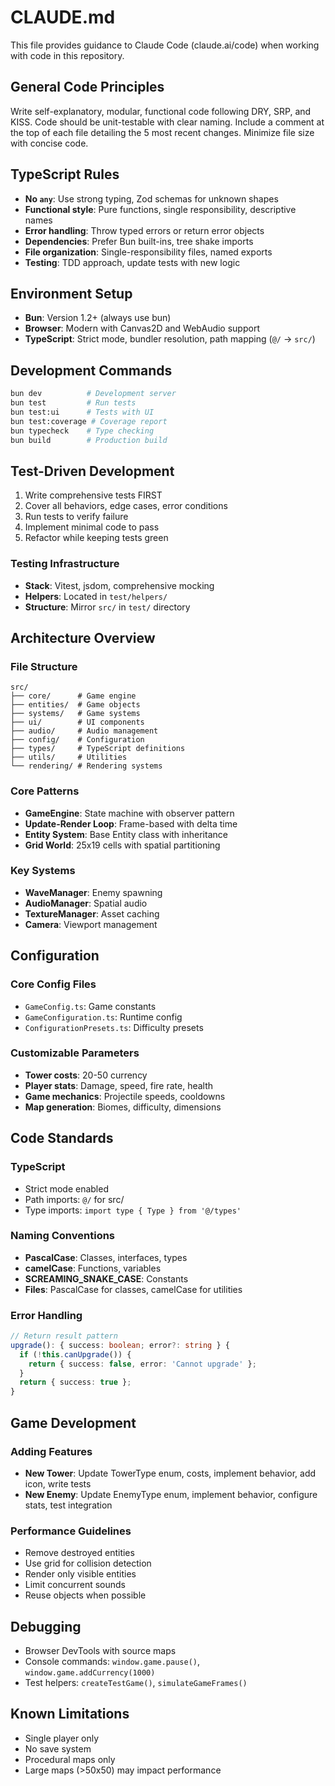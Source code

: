 # CLAUDE.md

This file provides guidance to Claude Code (claude.ai/code) when working with code in this repository.

## General Code Principles
Write self-explanatory, modular, functional code following DRY, SRP, and KISS. Code should be unit-testable with clear naming. Include a comment at the top of each file detailing the 5 most recent changes. Minimize file size with concise code.

## TypeScript Rules
- **No `any`**: Use strong typing, Zod schemas for unknown shapes
- **Functional style**: Pure functions, single responsibility, descriptive names
- **Error handling**: Throw typed errors or return error objects
- **Dependencies**: Prefer Bun built-ins, tree shake imports
- **File organization**: Single-responsibility files, named exports
- **Testing**: TDD approach, update tests with new logic

## Environment Setup
- **Bun**: Version 1.2+ (always use bun)
- **Browser**: Modern with Canvas2D and WebAudio support
- **TypeScript**: Strict mode, bundler resolution, path mapping (`@/` → `src/`)

## Development Commands
```bash
bun dev          # Development server
bun test         # Run tests
bun test:ui      # Tests with UI
bun test:coverage # Coverage report
bun typecheck    # Type checking
bun build        # Production build
```

## Test-Driven Development
1. Write comprehensive tests FIRST
2. Cover all behaviors, edge cases, error conditions
3. Run tests to verify failure
4. Implement minimal code to pass
5. Refactor while keeping tests green

### Testing Infrastructure
- **Stack**: Vitest, jsdom, comprehensive mocking
- **Helpers**: Located in `test/helpers/`
- **Structure**: Mirror `src/` in `test/` directory

## Architecture Overview

### File Structure
```
src/
├── core/      # Game engine
├── entities/  # Game objects
├── systems/   # Game systems
├── ui/        # UI components
├── audio/     # Audio management
├── config/    # Configuration
├── types/     # TypeScript definitions
├── utils/     # Utilities
└── rendering/ # Rendering systems
```

### Core Patterns
- **GameEngine**: State machine with observer pattern
- **Update-Render Loop**: Frame-based with delta time
- **Entity System**: Base Entity class with inheritance
- **Grid World**: 25x19 cells with spatial partitioning

### Key Systems
- **WaveManager**: Enemy spawning
- **AudioManager**: Spatial audio
- **TextureManager**: Asset caching
- **Camera**: Viewport management

## Configuration

### Core Config Files
- `GameConfig.ts`: Game constants
- `GameConfiguration.ts`: Runtime config
- `ConfigurationPresets.ts`: Difficulty presets

### Customizable Parameters
- **Tower costs**: 20-50 currency
- **Player stats**: Damage, speed, fire rate, health
- **Game mechanics**: Projectile speeds, cooldowns
- **Map generation**: Biomes, difficulty, dimensions

## Code Standards

### TypeScript
- Strict mode enabled
- Path imports: `@/` for src/
- Type imports: `import type { Type } from '@/types'`

### Naming Conventions
- **PascalCase**: Classes, interfaces, types
- **camelCase**: Functions, variables
- **SCREAMING_SNAKE_CASE**: Constants
- **Files**: PascalCase for classes, camelCase for utilities

### Error Handling
```typescript
// Return result pattern
upgrade(): { success: boolean; error?: string } {
  if (!this.canUpgrade()) {
    return { success: false, error: 'Cannot upgrade' };
  }
  return { success: true };
}
```

## Game Development

### Adding Features
- **New Tower**: Update TowerType enum, costs, implement behavior, add icon, write tests
- **New Enemy**: Update EnemyType enum, implement behavior, configure stats, test integration

### Performance Guidelines
- Remove destroyed entities
- Use grid for collision detection
- Render only visible entities
- Limit concurrent sounds
- Reuse objects when possible

## Debugging
- Browser DevTools with source maps
- Console commands: `window.game.pause()`, `window.game.addCurrency(1000)`
- Test helpers: `createTestGame()`, `simulateGameFrames()`

## Known Limitations
- Single player only
- No save system
- Procedural maps only
- Large maps (>50x50) may impact performance
